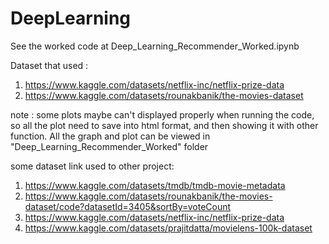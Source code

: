 # DeepLearning
See the worked code at Deep_Learning_Recommender_Worked.ipynb

Dataset that used :
1. https://www.kaggle.com/datasets/netflix-inc/netflix-prize-data 
2. https://www.kaggle.com/datasets/rounakbanik/the-movies-dataset

note : some plots maybe can't displayed properly when running the code, so all the plot need to save into html format, and then showing it with other function. All the graph and plot can be viewed in "Deep_Learning_Recommender_Worked" folder


some dataset link used to other project:
1. https://www.kaggle.com/datasets/tmdb/tmdb-movie-metadata
2. https://www.kaggle.com/datasets/rounakbanik/the-movies-dataset/code?datasetId=3405&sortBy=voteCount
3. https://www.kaggle.com/datasets/netflix-inc/netflix-prize-data
4. https://www.kaggle.com/datasets/prajitdatta/movielens-100k-dataset
